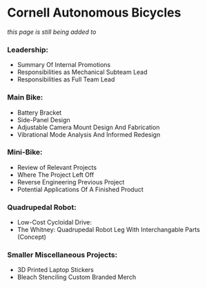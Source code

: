 # Cornell Autonomous Bicycles

*this page is still being added to*

### Leadership:
- Summary Of Internal Promotions
- Responsibilities as Mechanical Subteam Lead
- Responsibilities as Full Team Lead
  
### Main Bike:
- Battery Bracket
- Side-Panel Design
- Adjustable Camera Mount Design And Fabrication
- Vibrational Mode Analysis And Informed Redesign
  
### Mini-Bike:
- Review of Relevant Projects
- Where The Project Left Off
- Reverse Engineering Previous Project
- Potential Applications Of A Finished Product
  
### Quadrupedal Robot:
- Low-Cost Cycloidal Drive:
- The Whitney: Quadrupedal Robot Leg With Interchangable Parts (Concept)
  
### Smaller Miscellaneous Projects:
- 3D Printed Laptop Stickers
- Bleach Stenciling Custom Branded Merch
